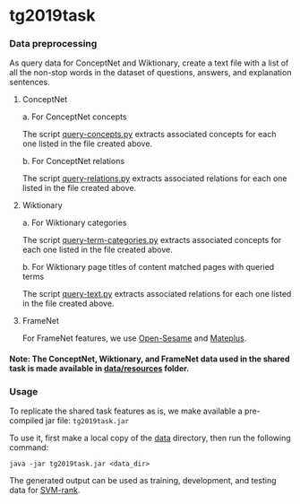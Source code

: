 # tg2019task

### Data preprocessing

As query data for ConceptNet and Wiktionary, create a text file with a list of all the non-stop words in the dataset of questions, answers, and explanation sentences. 

1. ConceptNet

   a. For ConceptNet concepts
   
   The script [query-concepts.py](/src/main/python/conceptnet/query-concepts.py) extracts associated concepts for each one listed in the file created above.

   b. For ConceptNet relations
   
   The script [query-relations.py](/src/main/python/conceptnet/query-relations.py) extracts associated relations for each one listed in the file created above.

2. Wiktionary

   a. For Wiktionary categories
   
   The script [query-term-categories.py](/src/main/python/wiki/query-term-categories.py) extracts associated concepts for each one listed in the file created above.

   b. For Wiktionary page titles of content matched pages with queried terms
   
   The script [query-text.py](/src/main/python/wiki/query-text.py) extracts associated relations for each one listed in the file created above.

3. FrameNet
   
   For FrameNet features, we use [Open-Sesame](https://github.com/swabhs/open-sesame) and [Mateplus](https://github.com/microth/mateplus).
   
#### Note: The ConceptNet, Wiktionary, and FrameNet data used in the shared task is made available in [data/resources](/data/resources) folder.

### Usage

To replicate the shared task features as is, we make available a pre-compiled jar file: `tg2019task.jar`

To use it, first make a local copy of the [data](/data) directory, then run the following command:

`java -jar tg2019task.jar <data_dir>`

The generated output can be used as training, development, and testing data for [SVM-rank](https://www.cs.cornell.edu/people/tj/svm_light/svm_rank.html).
